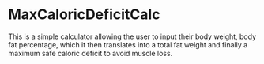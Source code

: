 # MaxCaloricDeficitCalc
This is a simple calculator allowing the user to input their body weight, body fat percentage, which it then translates into a total fat weight and finally a maximum safe caloric deficit to avoid muscle loss.
